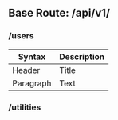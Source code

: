## Base Route: /api/v1/

### /users
| Syntax | Description |
| ----------- | ----------- |
| Header | Title |
| Paragraph | Text |

### /utilities